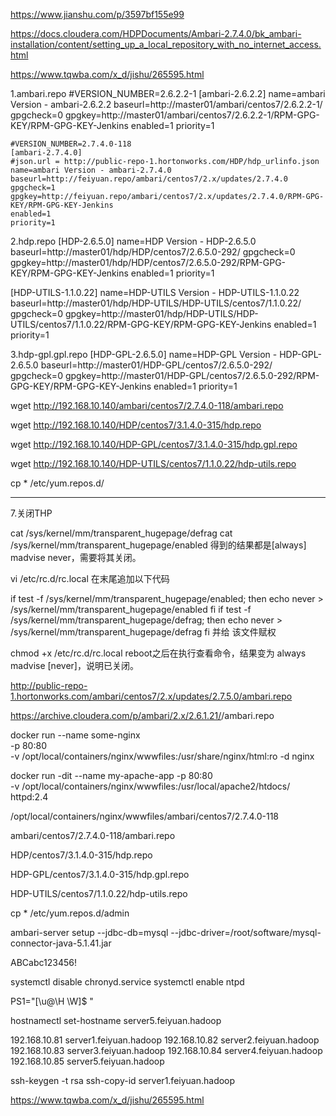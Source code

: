https://www.jianshu.com/p/3597bf155e99

https://docs.cloudera.com/HDPDocuments/Ambari-2.7.4.0/bk_ambari-installation/content/setting_up_a_local_repository_with_no_internet_access.html

https://www.tqwba.com/x_d/jishu/265595.html



1.ambari.repo
#VERSION_NUMBER=2.6.2.2-1
[ambari-2.6.2.2]
name=ambari Version - ambari-2.6.2.2
baseurl=http://master01/ambari/centos7/2.6.2.2-1/
gpgcheck=0
gpgkey=http://master01/ambari/centos7/2.6.2.2-1/RPM-GPG-KEY/RPM-GPG-KEY-Jenkins
enabled=1
priority=1

```bigquery
#VERSION_NUMBER=2.7.4.0-118
[ambari-2.7.4.0]
#json.url = http://public-repo-1.hortonworks.com/HDP/hdp_urlinfo.json
name=ambari Version - ambari-2.7.4.0
baseurl=http://feiyuan.repo/ambari/centos7/2.x/updates/2.7.4.0
gpgcheck=1
gpgkey=http://feiyuan.repo/ambari/centos7/2.x/updates/2.7.4.0/RPM-GPG-KEY/RPM-GPG-KEY-Jenkins
enabled=1
priority=1
```

2.hdp.repo
[HDP-2.6.5.0]
name=HDP Version - HDP-2.6.5.0
baseurl=http://master01/hdp/HDP/centos7/2.6.5.0-292/
gpgcheck=0
gpgkey=http://master01/hdp/HDP/centos7/2.6.5.0-292/RPM-GPG-KEY/RPM-GPG-KEY-Jenkins
enabled=1
priority=1

[HDP-UTILS-1.1.0.22]
name=HDP-UTILS Version - HDP-UTILS-1.1.0.22
baseurl=http://master01/hdp/HDP-UTILS/HDP-UTILS/centos7/1.1.0.22/
gpgcheck=0
gpgkey=http://master01/hdp/HDP-UTILS/HDP-UTILS/centos7/1.1.0.22/RPM-GPG-KEY/RPM-GPG-KEY-Jenkins
enabled=1
priority=1

3.hdp-gpl.gpl.repo
[HDP-GPL-2.6.5.0]
name=HDP-GPL Version - HDP-GPL-2.6.5.0
baseurl=http://master01/HDP-GPL/centos7/2.6.5.0-292/
gpgcheck=0
gpgkey=http://master01/HDP-GPL/centos7/2.6.5.0-292/RPM-GPG-KEY/RPM-GPG-KEY-Jenkins
enabled=1
priority=1



wget http://192.168.10.140/ambari/centos7/2.7.4.0-118/ambari.repo

wget http://192.168.10.140/HDP/centos7/3.1.4.0-315/hdp.repo

wget http://192.168.10.140/HDP-GPL/centos7/3.1.4.0-315/hdp.gpl.repo

wget http://192.168.10.140/HDP-UTILS/centos7/1.1.0.22/hdp-utils.repo

cp * /etc/yum.repos.d/




------------------------



7.关闭THP

cat /sys/kernel/mm/transparent_hugepage/defrag
cat /sys/kernel/mm/transparent_hugepage/enabled
得到的结果都是[always] madvise never，需要将其关闭。

vi /etc/rc.d/rc.local
在末尾追加以下代码

if test -f /sys/kernel/mm/transparent_hugepage/enabled; then
echo never > /sys/kernel/mm/transparent_hugepage/enabled
fi
if test -f /sys/kernel/mm/transparent_hugepage/defrag; then
echo never > /sys/kernel/mm/transparent_hugepage/defrag
fi
并给 该文件赋权

chmod +x /etc/rc.d/rc.local
reboot之后在执行查看命令，结果变为 always madvise [never]，说明已关闭。




http://public-repo-1.hortonworks.com/ambari/centos7/2.x/updates/2.7.5.0/ambari.repo

https://archive.cloudera.com/p/ambari/2.x/2.6.1.21/<OS>/ambari.repo


docker run --name some-nginx \
-p 80:80 \
-v /opt/local/containers/nginx/wwwfiles:/usr/share/nginx/html:ro -d nginx


docker run -dit --name my-apache-app -p 80:80 \
-v /opt/local/containers/nginx/wwwfiles:/usr/local/apache2/htdocs/ httpd:2.4

/opt/local/containers/nginx/wwwfiles/ambari/centos7/2.7.4.0-118

ambari/centos7/2.7.4.0-118/ambari.repo

HDP/centos7/3.1.4.0-315/hdp.repo

HDP-GPL/centos7/3.1.4.0-315/hdp.gpl.repo

HDP-UTILS/centos7/1.1.0.22/hdp-utils.repo


cp * /etc/yum.repos.d/admin


ambari-server setup --jdbc-db=mysql --jdbc-driver=/root/software/mysql-connector-java-5.1.41.jar

ABCabc123456!


systemctl disable chronyd.service
systemctl enable ntpd

PS1="[\u@\H \W]\$ "


hostnamectl set-hostname server5.feiyuan.hadoop


192.168.10.81   server1.feiyuan.hadoop
192.168.10.82   server2.feiyuan.hadoop
192.168.10.83   server3.feiyuan.hadoop
192.168.10.84   server4.feiyuan.hadoop
192.168.10.85   server5.feiyuan.hadoop

ssh-keygen -t rsa
ssh-copy-id server1.feiyuan.hadoop




https://www.tqwba.com/x_d/jishu/265595.html